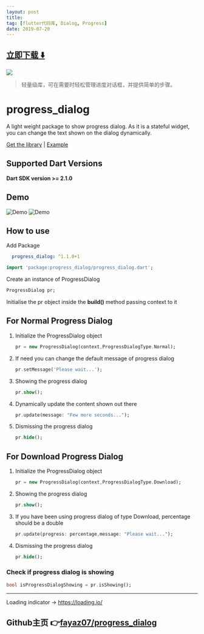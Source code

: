 ```yaml
---
layout: post
title:  
tag: [flutter代码库, Dialog, Progress]
date: 2019-07-20
---
```


 


## [立即下载 ️⬇️ ](https://codeload.github.com/fayaz07/progress_dialog/zip/master) 


 
![](https://flutterawesome.com/content/images/2019/07/progress_dialog1.gif)
 
>
> 轻量级库，可在需要时轻松管理进度对话框，并提供简单的步骤。
>

 
# progress_dialog

A light weight package to show progress dialog. As it is a stateful widget, you can change the text shown on the dialog dynamically.

[Get the library](https://pub.dartlang.org/packages/progress_dialog) | [Example](https://pub.dartlang.org/packages/progress_dialog#-example-tab-)

## Supported Dart Versions
**Dart SDK version >= 2.1.0**

## Demo

<img src="https://raw.githubusercontent.com/fayaz07/progress_dialog/master/demo.gif" alt="Demo"/> <img src="https://raw.githubusercontent.com/fayaz07/progress_dialog/master/demo_1.gif" alt="Demo" />

## How to use

Add Package
```yaml
  progress_dialog: ^1.1.0+1
```


```dart
import 'package:progress_dialog/progress_dialog.dart';
```
Create an instance of ProgressDialog
```dart
ProgressDialog pr;
```

Initialise the pr object inside the **build()** method passing context to it

## For Normal Progress Dialog
<ol>
<li> Initialize the ProgressDialog object
  
```dart
pr = new ProgressDialog(context,ProgressDialogType.Normal);
```

</li>
  
<li>If need you can change the default message of progress dialog

```dart
pr.setMessage('Please wait...');
```

</li>

<li>Showing the progress dialog

```dart
pr.show();
```

</li>

<li>
Dynamically update the content shown out there

```dart
pr.update(message: "Few more seconds...");
```

</li>

<li>
Dismissing the progress dialog

```dart
pr.hide();
```

</li>  
</ol>

## For Download Progress Dialog
<ol> 
<li>  Initialize the ProgressDialog object

```dart
pr = new ProgressDialog(context,ProgressDialogType.Download);
```

</li>

<li>Showing the progress dialog

```dart
pr.show();
```

</li>

<li>If you have been using progress dialog of type Download, percentage should be a double

```dart
pr.update(progress: percentage,message: "Please wait...");
```

</li>


<li>Dismissing the progress dialog

```dart
pr.hide();
```

</li>
</ol>

### Check if progress dialog is showing

```dart
bool isProgressDialogShowing = pr.isShowing();
```

---
Loading indicator -> https://loading.io/

## Github主页 👉[fayaz07/progress_dialog](http://github.com/fayaz07/progress_dialog)